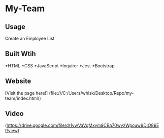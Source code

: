 # My-Team


## Usage
Create an Employee List

## Built Wtih
*HTML
*CSS
*JavaScript
*Inquirer
*Jest
*Bootstrap


## Website
[Visit the page here!] (file:///C:/Users/whisk/Desktop/Repo/my-team/index.html/)

## Video

(https://drive.google.com/file/d/1vwVaVgMxym9CBa70wyzWpouw9DIO89Ef/view)
